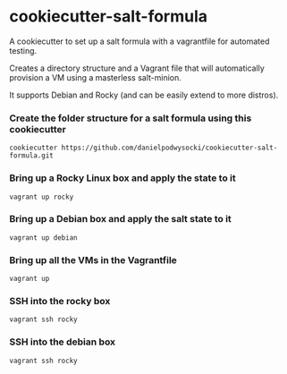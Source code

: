 # cookiecutter-salt-formula
A cookiecutter to set up a salt formula with a vagrantfile for automated testing.

Creates a directory structure and a Vagrant file that will automatically provision a VM using a masterless salt-minion.

It supports Debian and Rocky (and can be easily extend to more distros).


### Create the folder structure for a salt formula using this cookiecutter
```
cookiecutter https://github.com/danielpodwysocki/cookiecutter-salt-formula.git
```

### Bring up a Rocky Linux box and apply the state to it

```
vagrant up rocky
```
### Bring up a Debian box and apply the salt state to it

```
vagrant up debian
```

### Bring up all the VMs in the Vagrantfile

```
vagrant up
```

### SSH into the rocky box
```
vagrant ssh rocky
```

### SSH into the debian box
```
vagrant ssh rocky
```
